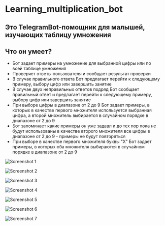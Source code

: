 # Learning_multiplication_bot

## Это TelegramBot-помощник для малышей, изучающих таблицу умножения

## Что он умеет?
* Бот задает примеры на умножение для выбранной цифры или по всей таблице умножения
* Проверяет ответы пользователя и сообщает результат проверки
* В случае правильного ответа Бот предлагает перейти к следующему примеру, выбору цифр или завершить занятие
* В случае двух неправильных ответов подряд Бот сообщает правильный ответ и предлагает перейти к следующему примеру, выбору цифр или завершить занятие
* При выборе цифры в диапазоне от 2 до 9 Бот задает примеры, в которых в качестве первого множителя используется выбранная цифра, а второй множитель выбирается в случайном порядке в диапазоне от 2 до 9
* Бот запоминает какие примеры он уже задавл и до тех пор пока не будут использованы в качестве второго множителя все цифры в диапазоне от 2 до 9 - примеры не будут повторяться
* При выборе в качестве первого множителя буквы "X" Бот задает примеры, в которых оба множителя выбираются в случайном порядке в диапазоне от 2 до 9

![Screenshot 1](https://github.com/karjalan-mies/learning_multiplication_bot/blob/master/images/001.png)

![Screenshot 2](https://github.com/karjalan-mies/learning_multiplication_bot/blob/master/images/002.png)

![Screenshot 3](https://github.com/karjalan-mies/learning_multiplication_bot/blob/master/images/003.png)

![Screenshot 4](https://github.com/karjalan-mies/learning_multiplication_bot/blob/master/images/004.png)

![Screenshot 5](https://github.com/karjalan-mies/learning_multiplication_bot/blob/master/images/005.png)

![Screenshot 6](https://github.com/karjalan-mies/learning_multiplication_bot/blob/master/images/006.png)

![Screenshot 7](https://github.com/karjalan-mies/learning_multiplication_bot/blob/master/images/007.png)